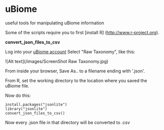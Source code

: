 # uBiome
useful tools for manipulating uBiome information

Some of the scripts require you to first [install R] (http://www.r-project.org).

__convert_json_files_to_csv__

Log into your [uBiome account](http://beta.ubiome.com)
Select "Raw Taxonomy", like this:

![Alt text](/images/ScreenShot Raw Taxonomy.jpg)

From inside your browser, Save As.. to a filename ending with '.json'.

From R, set the working directory to the location where you saved the uBiome file.

Now do this:

    install.packages("jsonlite")
    library("jsonlite")
    convert_json_files_to_csv()

Now every .json file in that directory will be converted to .csv



